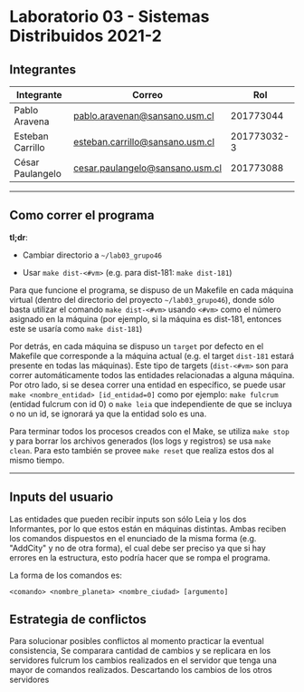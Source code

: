 # Laboratorio 03 - Sistemas Distribuidos 2021-2

## Integrantes

|    Integrante    |              Correo             |     Rol     |
|----------------|-------------------------------|-----------|
| Pablo Aravena    | pablo.aravenan@sansano.usm.cl   | 201773044   |
| Esteban Carrillo | esteban.carrillo@sansano.usm.cl | 201773032-3 |
| César Paulangelo | cesar.paulangelo@sansano.usm.cl | 201773088   |

---

## Como correr el programa

**tl;dr**:

- Cambiar directorio a `~/lab03_grupo46`

- Usar `make dist-<#vm>` (e.g. para dist-181: `make dist-181`)

Para que funcione el programa, se dispuso de un Makefile en cada máquina virtual (dentro del directorio del proyecto `~/lab03_grupo46`), donde sólo basta utilizar el comando `make dist-<#vm>` usando `<#vm>` como el número asignado en la máquina (por ejemplo, si la máquina es dist-181, entonces este se usaría como `make dist-181`)

Por detrás, en cada máquina se dispuso un `target` por defecto en el Makefile que corresponde a la máquina actual (e.g. el target `dist-181` estará presente en todas las máquinas). Este tipo de targets (`dist-<#vm>` son para correr automáticamente todos las entidades relacionadas a alguna máquina. Por otro lado, si se desea correr una entidad en específico, se puede usar `make <nombre_entidad> [id_entidad=0]` como por ejemplo: `make fulcrum` (entidad fulcrum con id 0) o `make leia` que independiente de que se incluya o no un id, se ignorará ya que la entidad solo es una.

Para terminar todos los procesos creados con el Make, se utiliza `make stop` y para borrar los archivos generados (los logs y registros) se usa `make clean`. Para esto también se provee `make reset` que realiza estos dos al mismo tiempo.

---

## Inputs del usuario

Las entidades que pueden recibir inputs son sólo Leia y los dos Informantes, por lo que estos están en máquinas distintas. Ambas reciben los comandos dispuestos en el enunciado de la misma forma (e.g. "AddCity" y no de otra forma), el cual debe ser preciso ya que si hay errores en la estructura, esto podría hacer que se rompa el programa.

La forma de los comandos es:

`<comando> <nombre_planeta> <nombre_ciudad> [argumento]`

## Estrategia de conflictos

Para solucionar posibles conflictos al momento practicar la eventual consistencia, Se comparara cantidad de cambios y se replicara en los servidores fulcrum los cambios realizados en el servidor que tenga una mayor de comandos realizados. Descartando los cambios de los otros servidores
